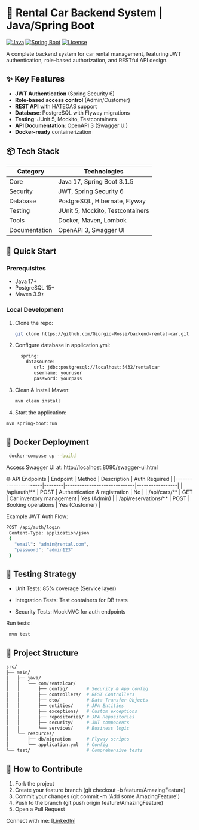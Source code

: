 # 🚗 Rental Car Backend System | Java/Spring Boot

[![Java](https://img.shields.io/badge/Java-17-blue.svg)](https://openjdk.org/)
[![Spring Boot](https://img.shields.io/badge/Spring_Boot-3.1.5-brightgreen.svg)](https://spring.io/projects/spring-boot)
[![License](https://img.shields.io/badge/License-MIT-yellow.svg)](https://opensource.org/licenses/MIT)

A complete backend system for car rental management, featuring JWT authentication, role-based authorization, and RESTful API design.

## ✨ Key Features
- **JWT Authentication** (Spring Security 6)
- **Role-based access control** (Admin/Customer)
- **REST API** with HATEOAS support
- **Database**: PostgreSQL with Flyway migrations
- **Testing**: JUnit 5, Mockito, Testcontainers
- **API Documentation**: OpenAPI 3 (Swagger UI)
- **Docker-ready** containerization

## 📦 Tech Stack
| Category       | Technologies                          |
|----------------|---------------------------------------|
| Core           | Java 17, Spring Boot 3.1.5           |
| Security       | JWT, Spring Security 6                |
| Database       | PostgreSQL, Hibernate, Flyway         |
| Testing        | JUnit 5, Mockito, Testcontainers      |
| Tools          | Docker, Maven, Lombok                 |
| Documentation  | OpenAPI 3, Swagger UI                 |

## 🚀 Quick Start

### Prerequisites
- Java 17+
- PostgreSQL 15+
- Maven 3.9+

### Local Development
1. Clone the repo:
   ```bash
   git clone https://github.com/Giorgio-Rossi/backend-rental-car.git
2. Configure database in application.yml:
   ```bash
     spring:
       datasource:
          url: jdbc:postgresql://localhost:5432/rentalcar
          username: youruser
          password: yourpass
   
3. Clean & Install Maven:
   
   ```bash
   mvn clean install
4. Start the application:
   
  ```bash
 mvn spring-boot:run
  ```

## 🐳 Docker Deployment
 ```bash
  docker-compose up --build
 ```
Access Swagger UI at: http://localhost:8080/swagger-ui.html

🌐 API Endpoints
| Endpoint             | Method | Description                 | Auth Required   |
|----------------------|--------|-----------------------------|-----------------|
| /api/auth/**         | POST   | Authentication & registration | No              |
| /api/cars/**         | GET    | Car inventory management     | Yes (Admin)     |
| /api/reservations/** | POST   | Booking operations           | Yes (Customer)  |

Example JWT Auth Flow:
 ```bash
 POST /api/auth/login
  Content-Type: application/json
  {
    "email": "admin@rental.com",
    "password": "admin123"
  }
 ```

## 🧪 Testing Strategy
- Unit Tests: 85% coverage (Service layer)

- Integration Tests: Test containers for DB tests

- Security Tests: MockMVC for auth endpoints

Run tests:
 ```bash
  mvn test
 ```

## 📂 Project Structure
 ```bash
 src/
├── main/
│   ├── java/
│   │   └── com/rentalcar/
│   │       ├── config/       # Security & App config
│   │       ├── controllers/  # REST Controllers
│   │       ├── dto/          # Data Transfer Objects
│   │       ├── entities/     # JPA Entities
│   │       ├── exceptions/   # Custom exceptions
│   │       ├── repositories/ # JPA Repositories
│   │       ├── security/     # JWT components
│   │       └── services/     # Business logic
│   └── resources/
│       ├── db/migration      # Flyway scripts
│       └── application.yml   # Config
└── test/                     # Comprehensive tests
 ```

## 🤝 How to Contribute
1. Fork the project
2. Create your feature branch (git checkout -b feature/AmazingFeature)
3. Commit your changes (git commit -m 'Add some AmazingFeature')
4. Push to the branch (git push origin feature/AmazingFeature)
5. Open a Pull Request


Connect with me: [[LinkedIn](https://www.linkedin.com/in/rossi-giorgio/)]
